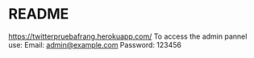 # README
https://twitterpruebafrang.herokuapp.com/
To access the admin pannel use:
Email: admin@example.com Password: 123456
